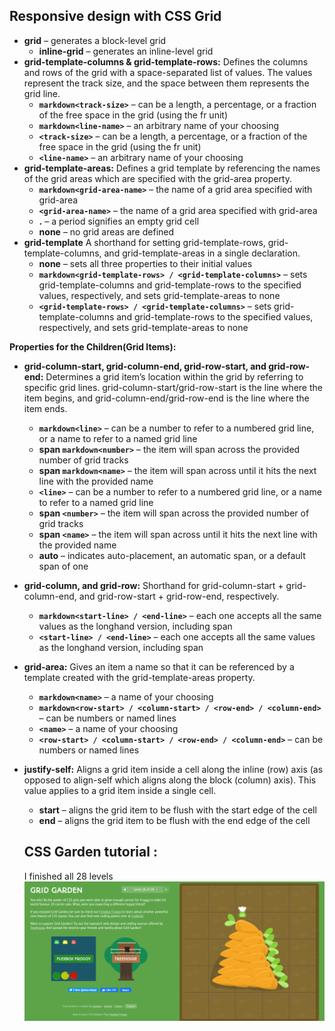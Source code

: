  ## Responsive design with CSS Grid

 - **grid** – generates a block-level grid
   - **inline-grid** – generates an inline-level grid
- **grid-template-columns & grid-template-rows:** Defines the columns and rows of the grid with a space-separated list of values. The values represent the track size, and the space between them represents the grid line.   
   - **```markdown<track-size>```** – can be a length, a percentage, or a fraction of the free space in the grid (using the fr unit)
   - **```markdown<line-name>```** – an arbitrary name of your choosing
   - **```<track-size>```** – can be a length, a percentage, or a fraction of the free space in the grid (using the fr unit)
   - **```<line-name>```** – an arbitrary name of your choosing
- **grid-template-areas:** Defines a grid template by referencing the names of the grid areas which are specified with the grid-area property. 
   -  **```markdown<grid-area-name>```** – the name of a grid area specified with grid-area
   -  **```<grid-area-name>```** – the name of a grid area specified with grid-area
   - **.** – a period signifies an empty grid cell
   - **none** – no grid areas are defined  
- **grid-template** A shorthand for setting grid-template-rows, grid-template-columns, and grid-template-areas in a single declaration.
   - **none** – sets all three properties to their initial values
   - **```markdown<grid-template-rows> / <grid-template-columns>```** – sets grid-template-columns and grid-template-rows to the specified values, respectively, and sets grid-template-areas to none
   - **```<grid-template-rows> / <grid-template-columns>```** – sets grid-template-columns and grid-template-rows to the specified values, respectively, and sets grid-template-areas to none


**Properties for the Children(Grid Items):**
- **grid-column-start, grid-column-end, grid-row-start, and grid-row-end:** Determines a grid item’s location within the grid by referring to specific grid lines. grid-column-start/grid-row-start is the line where the item begins, and grid-column-end/grid-row-end is the line where the item ends.
   - **```markdown<line>```** – can be a number to refer to a numbered grid line, or a name to refer to a named grid line
   - **span ```markdown<number>```** – the item will span across the provided number of grid tracks
   - **span ```markdown<name>```** – the item will span across until it hits the next line with the provided name
   - **```<line>```** – can be a number to refer to a numbered grid line, or a name to refer to a named grid line
   - **span ```<number>```** – the item will span across the provided number of grid tracks
   - **span ```<name>```** – the item will span across until it hits the next line with the provided name
   - **auto** – indicates auto-placement, an automatic span, or a default span of one
- **grid-column, and grid-row:** Shorthand for grid-column-start + grid-column-end, and grid-row-start + grid-row-end, respectively.
   - **```markdown<start-line> / <end-line>```** – each one accepts all the same values as the longhand version, including span
   - **```<start-line> / <end-line>```** – each one accepts all the same values as the longhand version, including span
- **grid-area:** Gives an item a name so that it can be referenced by a template created with the grid-template-areas property. 
    - **```markdown<name>```** – a name of your choosing
    - **```markdown<row-start> / <column-start> / <row-end> / <column-end>```** – can be numbers or named lines
    - **```<name>```** – a name of your choosing
    - **```<row-start> / <column-start> / <row-end> / <column-end>```** – can be numbers or named lines
- **justify-self:** Aligns a grid item inside a cell along the inline (row) axis (as opposed to align-self which aligns along the block (column) axis). This value applies to a grid item inside a single cell.
    - **start** – aligns the grid item to be flush with the start edge of the cell
    - **end** – aligns the grid item to be flush with the end edge of the cell


    ## CSS Garden tutorial :
    I finished all 28 levels 
    ![pic](hhh.png)
